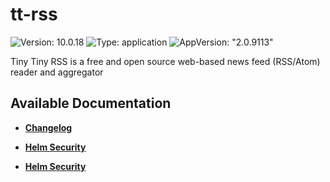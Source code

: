 # tt-rss

![Version: 10.0.18](https://img.shields.io/badge/Version-10.0.18-informational?style=flat-square) ![Type: application](https://img.shields.io/badge/Type-application-informational?style=flat-square) ![AppVersion: "2.0.9113"](https://img.shields.io/badge/AppVersion-"2.0.9113"-informational?style=flat-square)

Tiny Tiny RSS is a free and open source web-based news feed (RSS/Atom) reader and aggregator

## Available Documentation

- [**Changelog**](CHANGELOG)

- [**Helm Security**](container-security)

- [**Helm Security**](helm-security)

